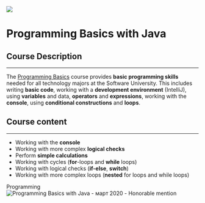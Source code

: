 ![](https://camo.githubusercontent.com/42a8354a436ef9f08168b5b971dbc7646ab3abfdf1056db81c3bdd5734b97e9f/68747470733a2f2f6e616b6f762e636f6d2f77702d636f6e74656e742f75706c6f6164732f323031342f30312f536f6674776172652d556e69766572736974792d4c6f676f2d626c75652d686f72697a6f6e74616c2e706e67)

# Programming Basics with Java

## Course Description
---

The [Programming Basics](https://softuni.bg/trainings/2810/programming-basics-with-java-march-2020) course provides **basic programming skills** needed for all technology majors at the Software University. This includes writing **basic code**, working with a **development environment** (IntelliJ), using **variables** and data, **operators** and **expressions**, working with the **console**, using **conditional constructions** and **loops**.


## Course content
---
-	Working with the **console**
-	Working with more complex **logical checks**
-	Perform **simple calculations**
-	Working with cycles (**for**-loops and **while** loops)
-	Working with logical checks (**if-else**, **switch**)
-	Working with more complex loops (**nested** for loops and while loops)

Programming![Programming Basics with Java - март 2020 - Honorable mention](https://user-images.githubusercontent.com/76119513/131251576-c01cc13b-0858-43b7-8125-5d089ce56ed1.jpeg)

